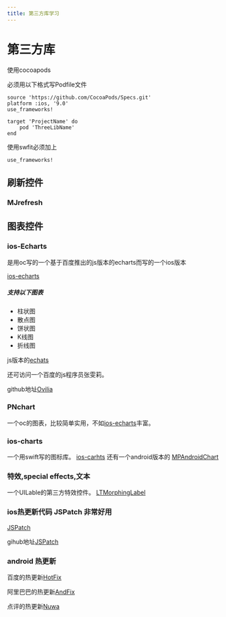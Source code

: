 ```yaml
---
title: 第三方库学习
---
```


# 第三方库
使用cocoapods

必须用以下格式写Podfile文件

``` 
source 'https://github.com/CocoaPods/Specs.git'
platform :ios, '9.0'
use_frameworks!

target 'ProjectName' do
    pod 'ThreeLibName'
end
```

使用swfit必须加上

```
use_frameworks!
```

## 刷新控件
### MJrefresh
## 图表控件
### ios-Echarts

是用oc写的一个基于百度推出的js版本的echarts而写的一个ios版本

[ios-echarts](https://github.com/Pluto-Y/iOS-Echarts)

##### 支持以下图表 #####
* 柱状图
* 散点图
* 饼状图
* K线图
* 折线图

js版本的[echats](https://github.com/ecomfe/echarts)

还可访问一个百度的js程序员张雯莉。

github地址[Ovilia](http://github.com/Ovilia)
### PNchart
一个oc的图表，比较简单实用，不如[ios-echarts](https://github.com/Pluto-Y/iOS-Echarts)丰富。

### ios-charts
一个用swift写的图标库。
[ios-carhts](https://github.com/danielgindi/Charts)
还有一个android版本的
[MPAndroidChart](https://github.com/PhilJay/MPAndroidChart)
### 特效,special effects,文本
一个UILable的第三方特效控件。
[LTMorphingLabel](https://github.com/lexrus/LTMorphingLabel)

### ios热更新代码 JSPatch 非常好用

[JSPatch](http://www.jspatch.com/) 

gihub地址[JSPatch](https://github.com/bang590/JSPatch)
### android 热更新

百度的热更新[HotFix](https://github.com/dodola/HotFix)

阿里巴巴的热更新[AndFix](https://github.com/alibaba/AndFix)

点评的热更新[Nuwa](https://github.com/jasonross/Nuwa)








